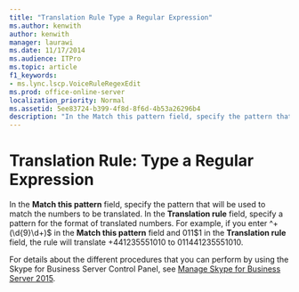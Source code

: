 ```yaml
---
title: "Translation Rule Type a Regular Expression"
ms.author: kenwith
author: kenwith
manager: laurawi
ms.date: 11/17/2014
ms.audience: ITPro
ms.topic: article
f1_keywords:
- ms.lync.lscp.VoiceRuleRegexEdit
ms.prod: office-online-server
localization_priority: Normal
ms.assetid: 5ee83724-b399-4f8d-8f6d-4b53a26296b4
description: "In the Match this pattern field, specify the pattern that will be used to match the numbers to be translated. In the Translation rule field, specify a pattern for the format of translated numbers. For example, if you enter ^\+(\d{9}\d+)$ in the Match this pattern field and 011$1 in the Translation rule field, the rule will translate +441235551010 to 011441235551010."
---
```


# Translation Rule: Type a Regular Expression
 
In the **Match this pattern** field, specify the pattern that will be used to match the numbers to be translated. In the **Translation rule** field, specify a pattern for the format of translated numbers. For example, if you enter ^\+(\d{9}\d+)$ in the **Match this pattern** field and 011$1 in the **Translation rule** field, the rule will translate +441235551010 to 011441235551010.
  
For details about the different procedures that you can perform by using the Skype for Business Server Control Panel, see [Manage Skype for Business Server 2015](../../manage/manage.md).
  

